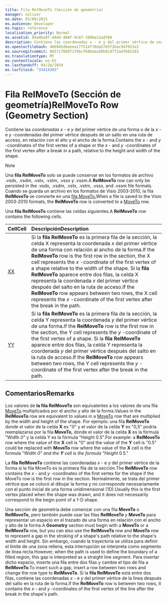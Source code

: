 ```yaml
---
title: Fila RelMoveTo (Sección de geometría)
manager: soliver
ms.date: 03/09/2015
ms.audience: Developer
ms.topic: reference
localization_priority: Normal
ms.assetid: 04a0ba9f-48dd-488f-9c87-3890a12adf89
description: Contiene las coordenadas x - e y del primer vértice de una forma o de la x - e y -coordenadas del primer vértice después de un salto en una ruta de acceso, en relación con el alto y el ancho de la forma.
ms.openlocfilehash: 488945dbeeea177514770da57b5f26ac947053a3
ms.sourcegitcommit: 8657170d071f9bcf680aba50b9c07f2a4fb82283
ms.translationtype: MT
ms.contentlocale: es-ES
ms.lasthandoff: 04/28/2019
ms.locfileid: "33414203"
---
```

# <a name="relmoveto-row-geometry-section"></a><span data-ttu-id="ccede-103">Fila RelMoveTo (Sección de geometría)</span><span class="sxs-lookup"><span data-stu-id="ccede-103">RelMoveTo Row (Geometry Section)</span></span>

<span data-ttu-id="ccede-104">Contiene las  *coordenadas x*  - e  *y*  del primer vértice de una forma o de la  *x*  - e  *y*  -coordenadas del primer vértice después de un salto en una ruta de acceso, en relación con el alto y el ancho de la forma.</span><span class="sxs-lookup"><span data-stu-id="ccede-104">Contains the  *x*  - and  *y*  -coordinates of the first vertex of a shape or the  *x*  - and  *y*  -coordinates of the first vertex after a break in a path, relative to the height and width of the shape.</span></span> 
  
> [!NOTE]
> <span data-ttu-id="ccede-105">Una **fila RelMoveTo** solo se puede conservar en los formatos de archivo .vsdx, .vsdm, .vstx, .vstm, .vssx y .vssm.</span><span class="sxs-lookup"><span data-stu-id="ccede-105">A **RelMoveTo** row can only be persisted in the .vsdx, .vsdm, .vstx, .vstm, .vssx, and .vssm file formats.</span></span> <span data-ttu-id="ccede-106">Cuando se guarda un archivo en los formatos de Visio 2003-2010, la fila **RelMoveTo** se convierte en una [fila MoveTo.](moveto-row-geometry-section.md)</span><span class="sxs-lookup"><span data-stu-id="ccede-106">When a file is saved to the Visio 2003-2010 formats, the **RelMoveTo** row is converted to a [MoveTo](moveto-row-geometry-section.md) row.</span></span> 
  
<span data-ttu-id="ccede-107">Una **fila RelMoveTo** contiene las celdas siguientes.</span><span class="sxs-lookup"><span data-stu-id="ccede-107">A **RelMoveTo** row contains the following cells.</span></span> 
  
|<span data-ttu-id="ccede-108">**Cell**</span><span class="sxs-lookup"><span data-stu-id="ccede-108">**Cell**</span></span>|<span data-ttu-id="ccede-109">**Descripción**</span><span class="sxs-lookup"><span data-stu-id="ccede-109">**Description**</span></span>|
|:-----|:-----|
|[<span data-ttu-id="ccede-110">X</span><span class="sxs-lookup"><span data-stu-id="ccede-110">X</span></span>](x-cell-geometry-section.md) <br/> |<span data-ttu-id="ccede-111">Si la **fila RelMoveTo** es la primera fila de la sección, la celda X representa la coordenada  *x*  del primer vértice de una forma con relación al ancho de la forma.</span><span class="sxs-lookup"><span data-stu-id="ccede-111">If the **RelMoveTo** row is the first row in the section, the X cell represents the  *x*  -coordinate of the first vertex of a shape relative to the width of the shape.</span></span> <span data-ttu-id="ccede-112">Si la **fila RelMoveTo** aparece entre dos filas, la celda X representa la coordenada  *x*  del primer vértice después del salto en la ruta de acceso.</span><span class="sxs-lookup"><span data-stu-id="ccede-112">If the **RelMoveTo** row appears between two rows, the X cell represents the  *x*  -coordinate of the first vertex after the break in the path.</span></span>  <br/> |
|[<span data-ttu-id="ccede-113">Y</span><span class="sxs-lookup"><span data-stu-id="ccede-113">Y</span></span>](y-cell-geometry-section.md) <br/> |<span data-ttu-id="ccede-114">Si la **fila RelMoveTo** es la primera fila de la sección, la celda Y representa la coordenada  *y*  del primer vértice de una forma.</span><span class="sxs-lookup"><span data-stu-id="ccede-114">If the **RelMoveTo** row is the first row in the section, the Y cell represents the  *y*  -coordinate of the first vertex of a shape.</span></span> <span data-ttu-id="ccede-115">Si la **fila RelMoveTo** aparece entre dos filas, la celda Y representa la coordenada  *y*  del primer vértice después del salto en la ruta de acceso.</span><span class="sxs-lookup"><span data-stu-id="ccede-115">If the **RelMoveTo** row appears between two rows, the Y cell represents the  *y*  -coordinate of the first vertex after the break in the path.</span></span>  <br/> |
   
## <a name="remarks"></a><span data-ttu-id="ccede-116">Comentarios</span><span class="sxs-lookup"><span data-stu-id="ccede-116">Remarks</span></span>

<span data-ttu-id="ccede-117">Los valores de **la fila RelMoveTo** son equivalentes a los valores de una fila [MoveTo](moveto-row-geometry-section.md) multiplicados por el ancho y alto de la forma.</span><span class="sxs-lookup"><span data-stu-id="ccede-117">Values in the **RelMoveTo** row are equivalent to values in a [MoveTo](moveto-row-geometry-section.md) row that are multiplied by the width and height of the shape.</span></span> <span data-ttu-id="ccede-118">Por ejemplo: una fila **RelMoveTo** donde el valor de la celda **X** es "0" y el valor de la celda **Y** es "0,5" podría reemplazarse por la fila **MoveTo,** donde el valor de la celda **X** es la fórmula "Width *0"* y la celda Y es la fórmula "Height 0.5".</span><span class="sxs-lookup"><span data-stu-id="ccede-118">For example: a **RelMoveTo** row where the value of the **X** cell is "0" and the value of the **Y** cell is "0.5" could be replaced with **MoveTo** row where the value of the **X** cell is the formula "Width *0" and the **Y** cell is the formula "Height* 0.5."</span></span> 
  
<span data-ttu-id="ccede-119">La **fila RelMoveTo** contiene las coordenadas  *x*  - e  *y*  del primer vértice de la forma si la fila MoveTo es la primera fila de la sección.</span><span class="sxs-lookup"><span data-stu-id="ccede-119">The **RelMoveTo** row contains the  *x*  - and  *y*  -coordinates of the first vertex for the shape if the MoveTo row is the first row in the section.</span></span> <span data-ttu-id="ccede-120">Normalmente, se trata del primer vértice que se colocó al dibujar la forma y no corresponde necesariamente con el punto inicial de una forma unidimensional (1D).</span><span class="sxs-lookup"><span data-stu-id="ccede-120">Usually this is the first vertex placed when the shape was drawn, and it does not necessarily correspond to the begin point of a 1-D shape.</span></span> 
  
<span data-ttu-id="ccede-121">Una  sección de geometría debe comenzar con una fila **MoveTo** o **RelMoveTo,** pero también puede usar las filas **RelMoveTo** y **MoveTo** para representar un espacio en el trazado de una forma en relación con el ancho y alto de la forma.</span><span class="sxs-lookup"><span data-stu-id="ccede-121">A **Geometry** section must begin with a **MoveTo** or a **RelMoveTo** row, but you can also use the **RelMoveTo** row and **MoveTo** row to represent a gap in the stroking of a shape's path relative to the shape's width and height.</span></span> <span data-ttu-id="ccede-122">Sin embargo, cuando la trayectoria se utiliza para definir el límite de una zona rellena, esta interrupción se interpreta como segmento de línea recta.</span><span class="sxs-lookup"><span data-stu-id="ccede-122">However, when the path is used to define the boundary of a filled region, this gap is interpreted as a straight line segment.</span></span> <span data-ttu-id="ccede-123">Para insertar dicho espacio, inserte una fila entre dos filas y cambie el tipo de fila a **RelMoveTo**.</span><span class="sxs-lookup"><span data-stu-id="ccede-123">To insert such a gap, insert a row between two rows and change the row type to **RelMoveTo**.</span></span> <span data-ttu-id="ccede-124">Si la **fila RelMoveTo** está entre dos filas, contiene las coordenadas  *x*  - e  *y*  del primer vértice de la línea después del salto en la ruta de la forma.</span><span class="sxs-lookup"><span data-stu-id="ccede-124">If the **RelMoveTo** row is between two rows, it contains the  *x*  - and  *y*  -coordinates of the first vertex of the line after the break in the shape's path.</span></span> 
  

